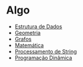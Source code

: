 # Algo

- [Estrutura de Dados]
- [Geometria]
- [Grafos]
- [Matemática]
- [Processamento de String]
- [Programação Dinâmica]

[Estrutura de Dados]: https://github.com/alexistoigo/lab/blob/master/Estrutura%20de%20Dados/main.md#estrutura-de-dados
[Geometria]: https://github.com/alexistoigo/lab/blob/master/Geometria/main.md#geometria
[Grafos]: https://github.com/alexistoigo/lab/blob/master/Grafos/main.md#grafos
[Matemática]: https://github.com/alexistoigo/lab/blob/master/Matematica/main.md#matem%C3%A1tica
[Processamento de String]: https://github.com/alexistoigo/lab/blob/master/Processamento%20de%20String/main.md#processamento-de-string
[Programação Dinâmica]: https://github.com/alexistoigo/lab/blob/master/Programacao%20Dinamica/main.md#programa%C3%A7%C3%A3o-din%C3%A2mica